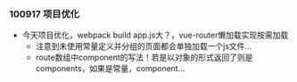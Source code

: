 ### 100917 项目优化
* 今天项目优化，webpack build app.js大？，vue-router懒加载实现按需加载
  * 注意到未使用常量定义并分组的页面都会单独加载一个js文件...
  * route数组中component的写法！若是以对象的形式返回了则是components，如果是常量，component...
